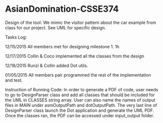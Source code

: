# AsianDomination-CSSE374

Design of the tool:
We mimic the visitor pattern about the car example from class for our project. See UML for specific design. 

Tasks Log:

12/15/2015
All members met for designing milestone 1. 
1h

12/17/2015
Collin & Coco implemented all the classes from the design

12/18/2015
Runzi & Collin added Dot utils.

01/05/2015
All members pair programmed the rest of the implementation and test.


Instruction of Running Code:
In order to generate a PDF of code, user needs to go to DesignParser class and add all classes that should be included for the UML in CLASSES string array. User can also name the names of output files in MAIN under asmOutputPath and dotOutputPath. The very last line of DesignParser class launch the Dot application and generate the UML PDF. Once the classes ran, the PDF can be accessed under input_output folder. 
